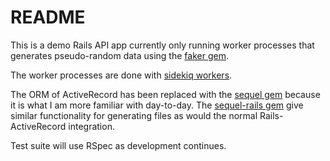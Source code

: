 # README

This is a demo Rails API app currently only running worker processes that generates pseudo-random data using the 
[faker gem](https://github.com/stympy/faker).

The worker processes are done with [sidekiq workers](https://github.com/mperham/sidekiq/wiki/Getting-Started#rails).

The ORM of ActiveRecord has been replaced with the [sequel gem](https://github.com/jeremyevans/sequel)
because it is what I am more familiar with day-to-day. The [sequel-rails gem](https://github.com/TalentBox/sequel-rails)
give similar functionality for generating files as would the normal Rails-ActiveRecord integration.

Test suite will use RSpec as development continues.
